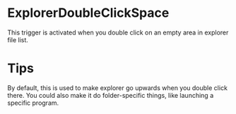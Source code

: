 # ExplorerDoubleClickSpace #

This trigger is activated when you double click on an empty area in explorer file list.


# Tips #

By default, this is used to make explorer go upwards when you double click there.
You could also make it do folder-specific things, like launching a specific program.